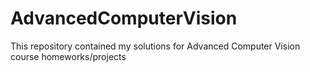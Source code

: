 # AdvancedComputerVision
This repository contained my solutions for Advanced Computer Vision course homeworks/projects
